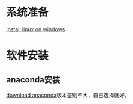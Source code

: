 
# 系统准备
[install linux on windows](https://msdn.microsoft.com/en-us/commandline/wsl/install_guide)
# 软件安装
## anaconda安装
[download anaconda](https://www.anaconda.com/download/#linux)版本差别不大，自己选择就好。

